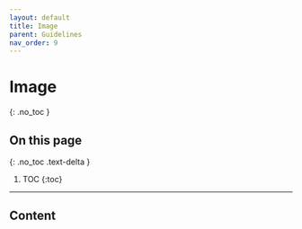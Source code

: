 ```yaml
---
layout: default
title: Image
parent: Guidelines
nav_order: 9   
---
```


# Image
{: .no_toc }

## On this page
{: .no_toc .text-delta }

1. TOC
{:toc}

---

## Content
